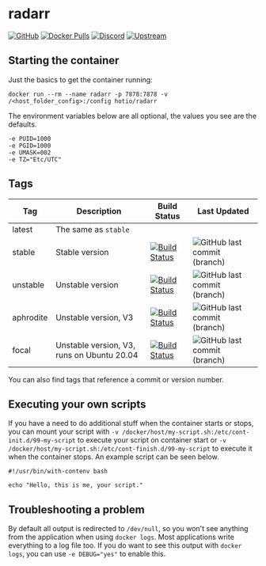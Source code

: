 # radarr

[![GitHub](https://img.shields.io/badge/source-github-lightgrey)](https://github.com/hotio/docker-radarr)
[![Docker Pulls](https://img.shields.io/docker/pulls/hotio/radarr)](https://hub.docker.com/r/hotio/radarr)
[![Discord](https://img.shields.io/discord/610068305893523457?color=738ad6&label=discord&logo=discord&logoColor=white)](https://discord.gg/3SnkuKp)
[![Upstream](https://img.shields.io/badge/upstream-project-yellow)](https://github.com/Radarr/Radarr)

## Starting the container

Just the basics to get the container running:

```shell
docker run --rm --name radarr -p 7878:7878 -v /<host_folder_config>:/config hotio/radarr
```

The environment variables below are all optional, the values you see are the defaults.

```shell
-e PUID=1000
-e PGID=1000
-e UMASK=002
-e TZ="Etc/UTC"
```

## Tags

| Tag       | Description                                | Build Status                                                                                                                                             | Last Updated                                                                                            |
| ----------|--------------------------------------------|----------------------------------------------------------------------------------------------------------------------------------------------------------|---------------------------------------------------------------------------------------------------------|
| latest    | The same as `stable`                       |                                                                                                                                                          |                                                                                                         |
| stable    | Stable version                             | [![Build Status](https://cloud.drone.io/api/badges/hotio/docker-radarr/status.svg?ref=refs/heads/stable)](https://cloud.drone.io/hotio/docker-radarr)    | ![GitHub last commit (branch)](https://img.shields.io/github/last-commit/hotio/docker-radarr/stable)    |
| unstable  | Unstable version                           | [![Build Status](https://cloud.drone.io/api/badges/hotio/docker-radarr/status.svg?ref=refs/heads/unstable)](https://cloud.drone.io/hotio/docker-radarr)  | ![GitHub last commit (branch)](https://img.shields.io/github/last-commit/hotio/docker-radarr/unstable)  |
| aphrodite | Unstable version, V3                       | [![Build Status](https://cloud.drone.io/api/badges/hotio/docker-radarr/status.svg?ref=refs/heads/aphrodite)](https://cloud.drone.io/hotio/docker-radarr) | ![GitHub last commit (branch)](https://img.shields.io/github/last-commit/hotio/docker-radarr/aphrodite) |
| focal     | Unstable version, V3, runs on Ubuntu 20.04 | [![Build Status](https://cloud.drone.io/api/badges/hotio/docker-radarr/status.svg?ref=refs/heads/focal)](https://cloud.drone.io/hotio/docker-radarr)     | ![GitHub last commit (branch)](https://img.shields.io/github/last-commit/hotio/docker-radarr/focal)     |

You can also find tags that reference a commit or version number.

## Executing your own scripts

If you have a need to do additional stuff when the container starts or stops, you can mount your script with `-v /docker/host/my-script.sh:/etc/cont-init.d/99-my-script` to execute your script on container start or `-v /docker/host/my-script.sh:/etc/cont-finish.d/99-my-script` to execute it when the container stops. An example script can be seen below.

```shell
#!/usr/bin/with-contenv bash

echo "Hello, this is me, your script."
```

## Troubleshooting a problem

By default all output is redirected to `/dev/null`, so you won't see anything from the application when using `docker logs`. Most applications write everything to a log file too. If you do want to see this output with `docker logs`, you can use `-e DEBUG="yes"` to enable this.
